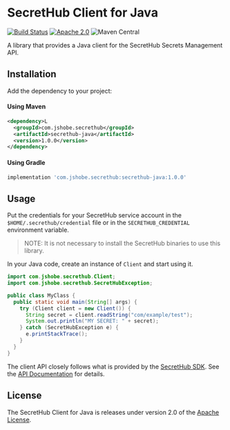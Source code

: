 # SecretHub Client for Java

[![Build Status](https://github.com/jasonshobe/secrethub-java/workflows/build/badge.svg)]()
[![Apache 2.0](https://img.shields.io/github/license/jasonshobe/secrethub-java)]()
![Maven Central](https://img.shields.io/maven-central/v/com.jshobe.secrethub/secrethub-java)

A library that provides a Java client for the SecretHub Secrets Management API.

## Installation

Add the dependency to your project:

#### Using Maven

```xml
<dependency>L
  <groupId>com.jshobe.secrethub</groupId>
  <artifactId>secrethub-java</artifactId>
  <version>1.0.0</version>
</dependency>
```

#### Using Gradle

```groovy
implementation 'com.jshobe.secrethub:secrethub-java:1.0.0'
```

## Usage

Put the credentials for your SecretHub service account in the
`$HOME/.secrethub/credential` file or in the `SECRETHUB_CREDENTIAL`
environment variable.

> NOTE: It is not necessary to install the SecretHub binaries to use this
> library.

In your Java code, create an instance of `Client` and start using it.

```java
import com.jshobe.secrethub.Client;
import com.jshobe.secrethub.SecretHubException;

public class MyClass {
  public static void main(String[] args) {
    try (Client client = new Client()) {
      String secret = client.readString("com/example/test");
      System.out.println("MY SECRET: " + secret);
    } catch (SecretHubException e) {
      e.printStackTrace();
    }
  }
}
```

The client API closely follows what is provided by the
[SecretHub SDK](https://pkg.go.dev/github.com/secrethub/secrethub-go). See
the [API Documentation](https://jasonshobe.github.io/secrethub-java/) for
details.

## License

The SecretHub Client for Java is releases under version 2.0 of the
[Apache License](http://www.apache.org/licenses/LICENSE-2.0.txt).
